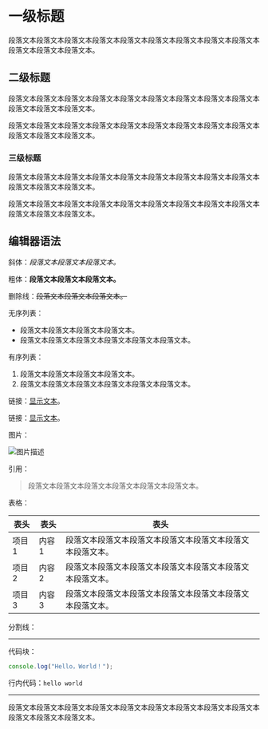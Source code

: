 # 一级标题

段落文本段落文本段落文本段落文本段落文本段落文本段落文本段落文本段落文本段落文本段落文本段落文本。

## 二级标题

段落文本段落文本段落文本段落文本段落文本段落文本段落文本段落文本段落文本段落文本段落文本段落文本。

段落文本段落文本段落文本段落文本段落文本段落文本段落文本段落文本段落文本段落文本段落文本段落文本。

### 三级标题

段落文本段落文本段落文本段落文本段落文本段落文本段落文本段落文本段落文本段落文本段落文本段落文本。

段落文本段落文本段落文本段落文本段落文本段落文本段落文本段落文本段落文本段落文本段落文本段落文本。

## 编辑器语法

斜体：*段落文本段落文本段落文本。*

粗体：**段落文本段落文本段落文本。**

删除线：~~段落文本段落文本段落文本。~~

无序列表：

- 段落文本段落文本段落文本段落文本。
- 段落文本段落文本段落文本段落文本段落文本段落文本。

有序列表：

1. 段落文本段落文本段落文本段落文本。
2. 段落文本段落文本段落文本段落文本段落文本段落文本。

链接：[显示文本](链接地址)。

链接：[显示文本](链接地址)。

图片：

![图片描述](https://cdn-doocs.oss-cn-shenzhen.aliyuncs.com/gh/doocs/md/images/logo-2.png)

引用：

> 段落文本段落文本段落文本段落文本段落文本段落文本。

表格：

| 表头 | 表头 | 表头 |
| --- | --- | --- |
| 项目1 | 内容1 | 段落文本段落文本段落文本段落文本段落文本段落文本段落文本。 |
| 项目2 | 内容2 | 段落文本段落文本段落文本段落文本段落文本段落文本段落文本。 |
| 项目3 | 内容3 | 段落文本段落文本段落文本段落文本段落文本段落文本段落文本。 |

分割线：

---

代码块：

```javascript
console.log("Hello，World！");
```

行内代码：`hello world`

---

段落文本段落文本段落文本段落文本段落文本段落文本段落文本段落文本段落文本段落文本段落文本段落文本。
